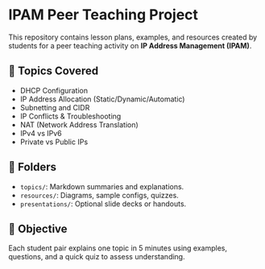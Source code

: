 # IPAM Peer Teaching Project

This repository contains lesson plans, examples, and resources created by students for a peer teaching activity on **IP Address Management (IPAM)**.

## 📘 Topics Covered
- DHCP Configuration
- IP Address Allocation (Static/Dynamic/Automatic)
- Subnetting and CIDR
- IP Conflicts & Troubleshooting
- NAT (Network Address Translation)
- IPv4 vs IPv6
- Private vs Public IPs

## 📁 Folders
- `topics/`: Markdown summaries and explanations.
- `resources/`: Diagrams, sample configs, quizzes.
- `presentations/`: Optional slide decks or handouts.

## 🎯 Objective
Each student pair explains one topic in 5 minutes using examples, questions, and a quick quiz to assess understanding.
